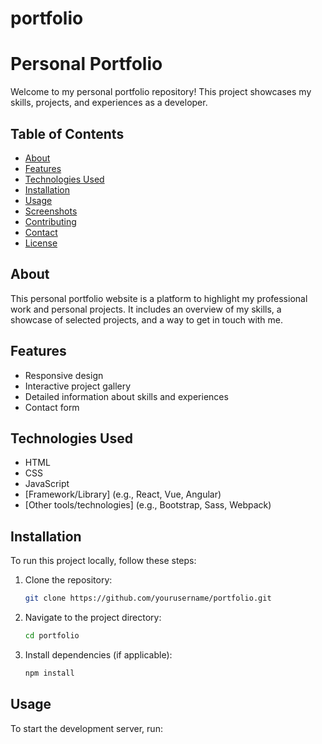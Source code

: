 # portfolio
# Personal Portfolio

Welcome to my personal portfolio repository! This project showcases my skills, projects, and experiences as a developer.

## Table of Contents

- [About](#about)
- [Features](#features)
- [Technologies Used](#technologies-used)
- [Installation](#installation)
- [Usage](#usage)
- [Screenshots](#screenshots)
- [Contributing](#contributing)
- [Contact](#contact)
- [License](#license)

## About

This personal portfolio website is a platform to highlight my professional work and personal projects. It includes an overview of my skills, a showcase of selected projects, and a way to get in touch with me.

## Features

- Responsive design
- Interactive project gallery
- Detailed information about skills and experiences
- Contact form

## Technologies Used

- HTML
- CSS
- JavaScript
- [Framework/Library] (e.g., React, Vue, Angular)
- [Other tools/technologies] (e.g., Bootstrap, Sass, Webpack)

## Installation

To run this project locally, follow these steps:

1. Clone the repository:
    ```bash
    git clone https://github.com/yourusername/portfolio.git
    ```

2. Navigate to the project directory:
    ```bash
    cd portfolio
    ```

3. Install dependencies (if applicable):
    ```bash
    npm install
    ```

## Usage

To start the development server, run:
```bash



